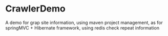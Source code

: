 # CrawlerDemo

A demo for grap site information, using maven project management, as for springMVC + Hibernate framework, using redis check repeat information
